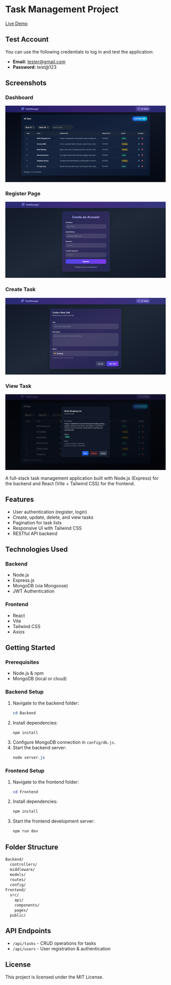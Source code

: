 # Task Management Project

[Live Demo](https://task-management-pearl-two.vercel.app/)

## Test Account

You can use the following credentials to log in and test the application:

- **Email:** tester@gmail.com
- **Password:** test@123

## Screenshots

### Dashboard
![Dashboard](Images/Dashboard.png)

### Register Page
![Register](Images/Register.png)

### Create Task
![Create Task](Images/CreateTask.png)

### View Task
![View Task](Images/ViewTask.png)

A full-stack task management application built with Node.js (Express) for the backend and React (Vite + Tailwind CSS) for the frontend.

## Features
- User authentication (register, login)
- Create, update, delete, and view tasks
- Pagination for task lists
- Responsive UI with Tailwind CSS
- RESTful API backend

## Technologies Used
### Backend
- Node.js
- Express.js
- MongoDB (via Mongoose)
- JWT Authentication

### Frontend
- React
- Vite
- Tailwind CSS
- Axios

## Getting Started

### Prerequisites
- Node.js & npm
- MongoDB (local or cloud)

### Backend Setup
1. Navigate to the backend folder:
   ```powershell
   cd Backend
   ```
2. Install dependencies:
   ```powershell
   npm install
   ```
3. Configure MongoDB connection in `config/db.js`.
4. Start the backend server:
   ```powershell
   node server.js
   ```

### Frontend Setup
1. Navigate to the frontend folder:
   ```powershell
   cd Frontend
   ```
2. Install dependencies:
   ```powershell
   npm install
   ```
3. Start the frontend development server:
   ```powershell
   npm run dev
   ```

## Folder Structure
```
Backend/
  controllers/
  middleware/
  models/
  routes/
  config/
Frontend/
  src/
    api/
    components/
    pages/
  public/
```

## API Endpoints
- `/api/tasks` - CRUD operations for tasks
- `/api/users` - User registration & authentication

## License
This project is licensed under the MIT License.
